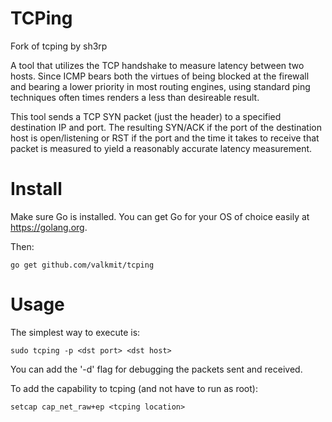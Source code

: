 # TCPing

Fork of tcping by sh3rp

A tool that utilizes the TCP handshake to measure latency between two hosts.  Since
ICMP bears both the virtues of being blocked at the firewall and bearing a lower 
priority in most routing engines, using standard ping techniques often times renders
a less than desireable result.

This tool sends a TCP SYN packet (just the header) to a specified destination IP
and port.  The resulting SYN/ACK if the port of the destination host is open/listening
or RST if the port and the time it takes to receive that packet is measured to yield
a reasonably accurate latency measurement.

# Install

Make sure Go is installed.  You can get Go for your OS of choice easily at 
https://golang.org.

Then:

```
go get github.com/valkmit/tcping
```

# Usage

The simplest way to execute is:

```
sudo tcping -p <dst port> <dst host>
```

You can add the '-d' flag for debugging the packets sent and received.

To add the capability to tcping (and not have to run as root):

```
setcap cap_net_raw+ep <tcping location>